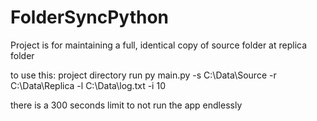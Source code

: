 # FolderSyncPython
Project is for maintaining a full, identical copy of source folder at replica folder

to use this: project directory run py main.py -s C:\Data\Source -r C:\Data\Replica -l C:\Data\log.txt -i 10

there is a 300 seconds limit to not run the app endlessly
